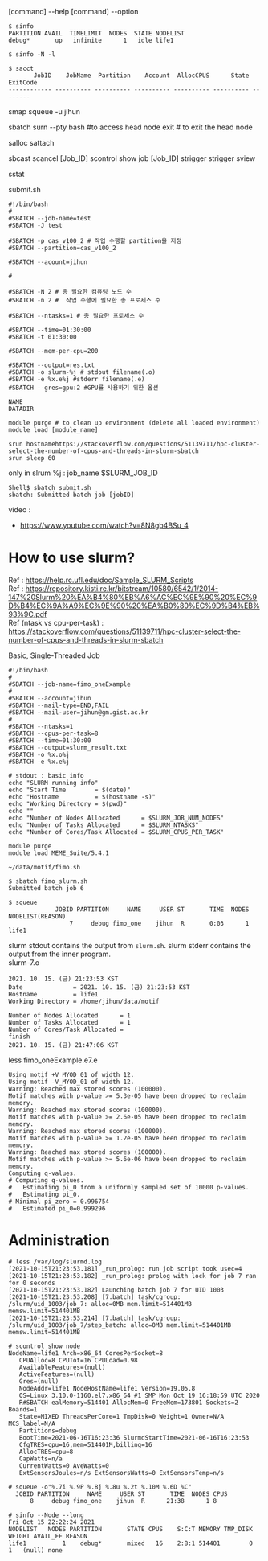 [command] --help
[command] --option

```
$ sinfo 
PARTITION AVAIL  TIMELIMIT  NODES  STATE NODELIST
debug*       up   infinite      1   idle life1

$ sinfo -N -l
```


```
$ sacct
       JobID    JobName  Partition    Account  AllocCPUS      State ExitCode
------------ ---------- ---------- ---------- ---------- ---------- --------

```
smap
squeue -u jihun

sbatch
surn --pty bash #to access head node
exit # to exit the head node

salloc
sattach

sbcast
scancel [Job_ID]
scontrol show job [Job_ID]
strigger
strigger
sview

sstat



submit.sh
```
#!/bin/bash
#
#SBATCH --job-name=test
#SBATCH -J test

#SBATCH -p cas_v100_2 # 작업 수행할 partition을 지정
#SBATCH --partition=cas_v100_2

#SBATCH --acount=jihun

#

#SBATCH -N 2 # 총 필요한 컴퓨팅 노드 수
#SBATCH -n 2 #  작업 수행에 필요한 총 프로세스 수

#SBATCH --ntasks=1 # 총 필요한 프로세스 수

#SBATCH --time=01:30:00
#SBATCH -t 01:30:00

#SBATCH --mem-per-cpu=200

#SBATCH --output=res.txt
#SBATCH -o slurm-%j # stdout filename(.o)
#SBATCH -e %x.e%j #stderr filename(.e)
#SBATCH --gres=gpu:2 #GPU를 사용하기 위한 옵션

NAME
DATADIR

module purge # to clean up environment (delete all loaded environment)
module load [module_name]

srun hostnamehttps://stackoverflow.com/questions/51139711/hpc-cluster-select-the-number-of-cpus-and-threads-in-slurm-sbatch
srun sleep 60
```
only in slrum
%j : job_name
$SLURM_JOB_ID
```
Shell$ sbatch submit.sh
sbatch: Submitted batch job [jobID]
```
video : 
- https://www.youtube.com/watch?v=8N8gb4BSu_4

# How to use slurm?
Ref : https://help.rc.ufl.edu/doc/Sample_SLURM_Scripts  
Ref : https://repository.kisti.re.kr/bitstream/10580/6542/1/2014-147%20Slurm%20%EA%B4%80%EB%A6%AC%EC%9E%90%20%EC%9D%B4%EC%9A%A9%EC%9E%90%20%EA%B0%80%EC%9D%B4%EB%93%9C.pdf  
Ref (ntask vs cpu-per-task) : https://stackoverflow.com/questions/51139711/hpc-cluster-select-the-number-of-cpus-and-threads-in-slurm-sbatch  

Basic, Single-Threaded Job
```
#!/bin/bash
#
#SBATCH --job-name=fimo_oneExample
#
#SBATCH --account=jihun
#SBATCH --mail-type=END,FAIL
#SBATCH --mail-user=jihun@gm.gist.ac.kr
#
#SBATCH --ntasks=1
#SBATCH --cpus-per-task=8
#SBATCH --time=01:30:00
#SBATCH --output=slurm_result.txt
#SBATCH -o %x.o%j
#SBATCH -e %x.e%j

# stdout : basic info
echo "SLURM running info"
echo "Start Time        = $(date)"
echo "Hostname          = $(hostname -s)"
echo "Working Directory = $(pwd)"
echo ""
echo "Number of Nodes Allocated      = $SLURM_JOB_NUM_NODES"
echo "Number of Tasks Allocated      = $SLURM_NTASKS"
echo "Number of Cores/Task Allocated = $SLURM_CPUS_PER_TASK"

module purge
module load MEME_Suite/5.4.1

~/data/motif/fimo.sh
```

```
$ sbatch fimo_slurm.sh 
Submitted batch job 6

$ squeue
             JOBID PARTITION     NAME     USER ST       TIME  NODES NODELIST(REASON)
                 7     debug fimo_one    jihun  R       0:03      1 life1
```

slurm stdout contains the output from `slurm.sh`. slurm stderr contains the output from the inner program.  
slurm-7.o
```
2021. 10. 15. (금) 21:23:53 KST
Date              = 2021. 10. 15. (금) 21:23:53 KST
Hostname          = life1
Working Directory = /home/jihun/data/motif

Number of Nodes Allocated      = 1
Number of Tasks Allocated      = 1
Number of Cores/Task Allocated = 
finish
2021. 10. 15. (금) 21:47:06 KST
```

less fimo_oneExample.e7.e 
```
Using motif +V_MYOD_01 of width 12.
Using motif -V_MYOD_01 of width 12.
Warning: Reached max stored scores (100000).
Motif matches with p-value >= 5.3e-05 have been dropped to reclaim memory.
Warning: Reached max stored scores (100000).
Motif matches with p-value >= 2.6e-05 have been dropped to reclaim memory.
Warning: Reached max stored scores (100000).
Motif matches with p-value >= 1.2e-05 have been dropped to reclaim memory.
Warning: Reached max stored scores (100000).
Motif matches with p-value >= 5.6e-06 have been dropped to reclaim memory.
Computing q-values.
# Computing q-values.
#   Estimating pi_0 from a uniformly sampled set of 10000 p-values.
#   Estimating pi_0.
# Minimal pi_zero = 0.996754
#   Estimated pi_0=0.999296
```


# Administration
```
# less /var/log/slurmd.log
[2021-10-15T21:23:53.181] _run_prolog: run job script took usec=4
[2021-10-15T21:23:53.182] _run_prolog: prolog with lock for job 7 ran for 0 seconds
[2021-10-15T21:23:53.182] Launching batch job 7 for UID 1003
[2021-10-15T21:23:53.208] [7.batch] task/cgroup: /slurm/uid_1003/job_7: alloc=0MB mem.limit=514401MB memsw.limit=514401MB
[2021-10-15T21:23:53.214] [7.batch] task/cgroup: /slurm/uid_1003/job_7/step_batch: alloc=0MB mem.limit=514401MB memsw.limit=514401MB
```
```
# scontrol show node
NodeName=life1 Arch=x86_64 CoresPerSocket=8 
   CPUAlloc=8 CPUTot=16 CPULoad=0.98
   AvailableFeatures=(null)
   ActiveFeatures=(null)
   Gres=(null)
   NodeAddr=life1 NodeHostName=life1 Version=19.05.8
   OS=Linux 3.10.0-1160.el7.x86_64 #1 SMP Mon Oct 19 16:18:59 UTC 2020 
   R#SBATCH ealMemory=514401 AllocMem=0 FreeMem=173801 Sockets=2 Boards=1
   State=MIXED ThreadsPerCore=1 TmpDisk=0 Weight=1 Owner=N/A MCS_label=N/A
   Partitions=debug 
   BootTime=2021-06-16T16:23:36 SlurmdStartTime=2021-06-16T16:23:53
   CfgTRES=cpu=16,mem=514401M,billing=16
   AllocTRES=cpu=8
   CapWatts=n/a
   CurrentWatts=0 AveWatts=0
   ExtSensorsJoules=n/s ExtSensorsWatts=0 ExtSensorsTemp=n/s

# squeue -o"%.7i %.9P %.8j %.8u %.2t %.10M %.6D %C"
  JOBID PARTITION     NAME     USER ST       TIME  NODES CPUS
      8     debug fimo_one    jihun  R      21:38      1 8

# sinfo --Node --long
Fri Oct 15 22:22:24 2021
NODELIST   NODES PARTITION       STATE CPUS    S:C:T MEMORY TMP_DISK WEIGHT AVAIL_FE REASON              
life1          1    debug*       mixed   16    2:8:1 514401        0      1   (null) none                

```
